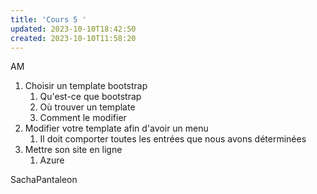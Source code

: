 ```yaml
---
title: 'Cours 5 '
updated: 2023-10-10T18:42:50
created: 2023-10-10T11:58:20
---
```


AM

1.  Choisir un template bootstrap
    1.  Qu'est-ce que bootstrap
    2.  Où trouver un template
    3.  Comment le modifier
2.  Modifier votre template afin d'avoir un menu
    1.  Il doit comporter toutes les entrées que nous avons déterminées
3.  Mettre son site en ligne
    1.  Azure

SachaPantaleon
